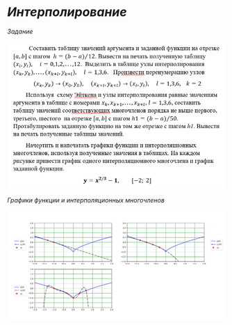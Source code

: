 # *Интерполирование*

*Задание*

![](Image/1.png)

*Графики функции и интерполяционных многочленов*

![](Image/2.png)


